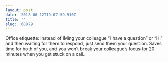 ```yaml
---
layout: post
date: '2018-06-12T19:07:59.910Z'
title: ''
slug: '68879'
---
```

Office etiquette: instead of IMing your colleague “I have a question” or “Hi” and then waiting for them to respond, just send them your question. Saves time for both of you, and you won’t break your colleague’s focus for 20 minutes when you get stuck on a call. 
